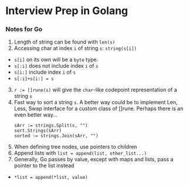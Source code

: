 # Interview Prep in Golang

### Notes for Go

1. Length of string can be found with `len(s)`
2. Accessing char at index `i` of string `s`: `string(s[i])`
  * `s[i]` on its own will be a `byte` type.
  * `s[:i]` does not include index `i` of `s`
  * `s[i:]` include index `i` of `s`
  * `s[:i]+s[i:] = s`
3. `r := []rune(s)` will give the `char`-like codepoint representation of a string `s`
4. Fast way to sort a string `s`. A better way could be to implement Len, Less, Swap interface
   for a custom class of []rune. Perhaps there is an even better way...
   ```golang
   sArr := strings.Split(s, "")
   sort.Strings(sArr)
   sorted := strings.Join(sArr, "")
   ```
5. When defining tree nodes, use pointers to children
6. Append lists with `list = append(list, other_list...)`
7. Generally, Go passes by value, except with maps and lists, pass a pointer to the list instead
 * `*list = append(*list, value)`